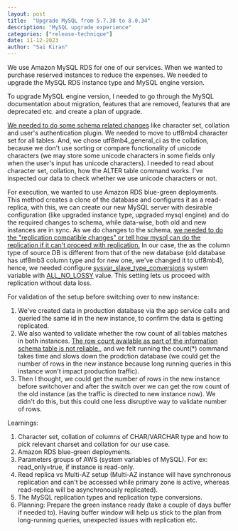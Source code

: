 ```yaml
---
layout: post
title:  "Upgrade MySQL from 5.7.38 to 8.0.34"
description: "MySQL upgrade experience"
categories: ["release-technique"]
date: 11-12-2023
author: "Sai Kiran"
---
```

We use Amazon MySQL RDS for one of our services. When we wanted to purchase reserved instances to reduce the expenses. We needed to upgrade the MySQL RDS instance type and MySQL engine version.

To upgrade MySQL engine version, I needed to go through the MySQL documentation about migration, features that are removed, features that are deprecated etc. and create a plan of upgrade.

[We needed to do some schema related changes](https://planetscale.com/blog/upgrading-to-mysql-8) like character set, collation and user's authentication plugin.
We needed to move to utf8mb4 character set for all tables. And, we chose utf8mb4_general_ci as the collation, because we don't use sorting or compare functionality of unicode characters (we may store some unicode characters in some fields only when the user's input has unicode characters). I needed to read about character set, collation, how the ALTER table command works. I've inspected our data to check whether we use unicode characters or not.

For execution, we wanted to use Amazon RDS blue-green deployments. 
This method creates a clone of the database and configures it as a read-replica, with this, we can create our new MySQL server with desirable configuration (like upgraded instance type, upgraded mysql engine) and do the required changes to schema, while data-wise, both old and new instances are in sync. As we do changes to the schema, [we needed to do the "replication compatible changes" or tell how mysql can do the replication if it can't proceed with replication.](https://dev.mysql.com/doc/mysql-replication-excerpt/5.7/en/replication-features-different-data-types.html)
In our case, the as the column type of source DB is different from that of the new database (old database has utf8mb3 column type and for new one, we've changed it to utf8mb4), hence, we needed configure [sysvar_slave_type_conversions](https://dev.mysql.com/doc/refman/8.0/en/replication-options-replica.html#sysvar_slave_type_conversions) system variable with [ALL_NO_LOSSY](https://dev.mysql.com/doc/mysql-replication-excerpt/5.7/en/replication-features-different-data-types.html) value. This setting lets us proceed with replication without data loss.

For validation of the setup before switching over to new instance:
1. We've created data in production database via the app service calls and queried the same id in the new instance, to confirm the data is getting replicated.
2. We also wanted to validate whether the row count of all tables matches in both instances. [The row count available as part of the information schema table is not reliable.](https://dev.mysql.com/doc/mysql-infoschema-excerpt/5.7/en/information-schema-tables-table.html), and we felt running the count(*) command takes time and slows down the prodction database (we could get the number of rows in the new instance because long running queries in this instance won't impact production traffic).
3. Then I thought, we could get the number of rows in the new instance before switchover and after the switch over we can get the row count of the old instance (as the traffic is directed to new instance now). We didn't do this, but this could one less disruptive way to validate number of rows.

Learnings:

1. Character set, collation of columns of CHAR/VARCHAR type and how to pick relevant charset and collation for our use case.
2. Amazon RDS blue-green deployments.
3. Parameters groups of AWS (system variables of MySQL). For ex: read_only=true, if instance is read-only.
4. Read replica vs Multi-AZ setup (Multi-AZ instance will have synchronous replication and can't be accessed while primary zone is active, whereas read-replica will be asynchronously replicated).
5. The MySQL replication types and replication type conversions.
6. Planning: Prepare the green instance ready (take a couple of days buffer if needed to). Having buffer window will help us stick to the plan from long-running queries, unexpected issues with replication etc.
